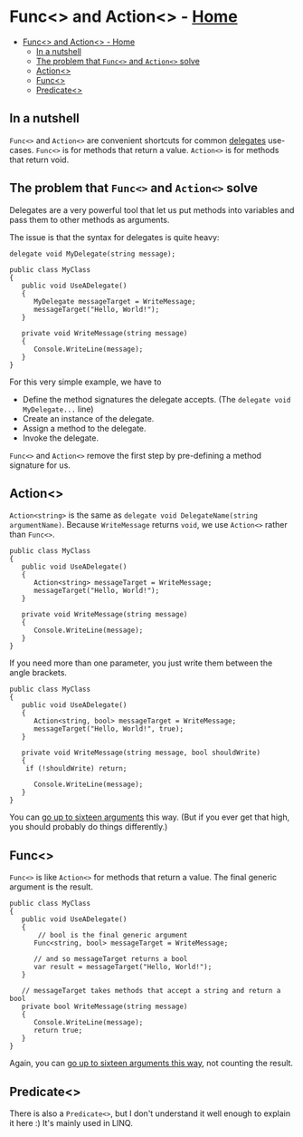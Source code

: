 # Func<> and Action<> - [Home](index.md)

- [Func<> and Action<> - Home](#func-and-action---home)
  - [In a nutshell](#in-a-nutshell)
  - [The problem that `Func<>` and `Action<>` solve](#the-problem-that-func-and-action-solve)
  - [Action<>](#action)
  - [Func<>](#func)
  - [Predicate<>](#predicate)

## In a nutshell

`Func<>` and `Action<>` are convenient shortcuts for common [delegates](delegates.md) use-cases.
`Func<>` is for methods that return a value. `Action<>` is for methods that return void. 

## The problem that `Func<>` and `Action<>` solve

Delegates are a very powerful tool that let us put methods into variables and pass them to other methods as arguments.

The issue is that the syntax for delegates is quite heavy:

```
delegate void MyDelegate(string message);

public class MyClass
{
   public void UseADelegate()
   {
      MyDelegate messageTarget = WriteMessage;
      messageTarget("Hello, World!");
   }

   private void WriteMessage(string message)
   {
      Console.WriteLine(message);
   }
}
```

For this very simple example, we have to
* Define the method signatures the delegate accepts. (The `delegate void MyDelegate...` line)
* Create an instance of the delegate.
* Assign a method to the delegate. 
* Invoke the delegate.

`Func<>` and `Action<>` remove the first step by pre-defining a method signature for us. 

## Action<>
`Action<string>` is the same as `delegate void DelegateName(string argumentName)`.
Because `WriteMessage` returns `void`, we use `Action<>` rather than `Func<>`.

```
public class MyClass
{
   public void UseADelegate()
   {
      Action<string> messageTarget = WriteMessage;
      messageTarget("Hello, World!");
   }

   private void WriteMessage(string message)
   {
      Console.WriteLine(message);
   }
}
```

If you need more than one parameter, you just write them between the angle brackets.

```
public class MyClass
{
   public void UseADelegate()
   {
      Action<string, bool> messageTarget = WriteMessage;
      messageTarget("Hello, World!", true);
   }

   private void WriteMessage(string message, bool shouldWrite)
   {
    if (!shouldWrite) return;

      Console.WriteLine(message);
   }
}
```

You can [go up to sixteen arguments](https://docs.microsoft.com/en-us/dotnet/api/system.action-16?view=net-5.0) this way. (But if you ever get that high, you should probably do things differently.)

## Func<>
`Func<>` is like `Action<>` for methods that return a value. The final generic argument is the result.

```
public class MyClass
{
   public void UseADelegate()
   {
       // bool is the final generic argument
      Func<string, bool> messageTarget = WriteMessage;

      // and so messageTarget returns a bool
      var result = messageTarget("Hello, World!");
   }

   // messageTarget takes methods that accept a string and return a bool
   private bool WriteMessage(string message)
   {
      Console.WriteLine(message);
      return true;
   }
}
```

Again, you can [go up to sixteen arguments this way](https://docs.microsoft.com/en-us/dotnet/api/system.func-17?view=net-5.0), not counting the result.

## Predicate<>

There is also a `Predicate<>`, but I don't understand it well enough to explain it here :)
It's mainly used in LINQ.